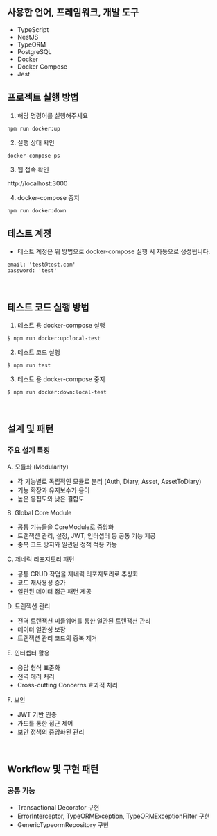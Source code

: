 ## 사용한 언어, 프레임워크, 개발 도구

- TypeScript
- NestJS
- TypeORM
- PostgreSQL
- Docker
- Docker Compose
- Jest

## 프로젝트 실행 방법

1. 해당 명령어를 실행해주세요

```
npm run docker:up
```

2. 실행 상태 확인

```
docker-compose ps
```

3. 웹 접속 확인

http://localhost:3000

4. docker-compose 중지

```
npm run docker:down
```

## 테스트 계정

- 테스트 계정은 위 방법으로 docker-compose 실행 시 자동으로 생성됩니다.

```
email: 'test@test.com'
password: 'test'
```

<br>

## 테스트 코드 실행 방법

1. 테스트 용 docker-compose 실행

```
$ npm run docker:up:local-test
```

2. 테스트 코드 실행

```
$ npm run test
```

3. 테스트 용 docker-compose 중지

```
$ npm run docker:down:local-test
```

<br>

## 설계 및 패턴

### 주요 설계 특징

A. 모듈화 (Modularity)

- 각 기능별로 독립적인 모듈로 분리 (Auth, Diary, Asset, AssetToDiary)
- 기능 확장과 유지보수가 용이
- 높은 응집도와 낮은 결합도

B. Global Core Module

- 공통 기능들을 CoreModule로 중앙화
- 트랜잭션 관리, 설정, JWT, 인터셉터 등 공통 기능 제공
- 중복 코드 방지와 일관된 정책 적용 가능

C. 제네릭 리포지토리 패턴

- 공통 CRUD 작업을 제네릭 리포지토리로 추상화
- 코드 재사용성 증가
- 일관된 데이터 접근 패턴 제공

D. 트랜잭션 관리

- 전역 트랜잭션 미들웨어를 통한 일관된 트랜잭션 관리
- 데이터 일관성 보장
- 트랜잭션 관리 코드의 중복 제거

E. 인터셉터 활용

- 응답 형식 표준화
- 전역 에러 처리
- Cross-cutting Concerns 효과적 처리

F. 보안

- JWT 기반 인증
- 가드를 통한 접근 제어
- 보안 정책의 중앙화된 관리

<br>

## Workflow 및 구현 패턴

### 공통 기능

- Transactional Decorator 구현
- ErrorInterceptor, TypeORMException, TypeORMExceptionFilter 구현
- GenericTypeormRepository 구현

<br>
